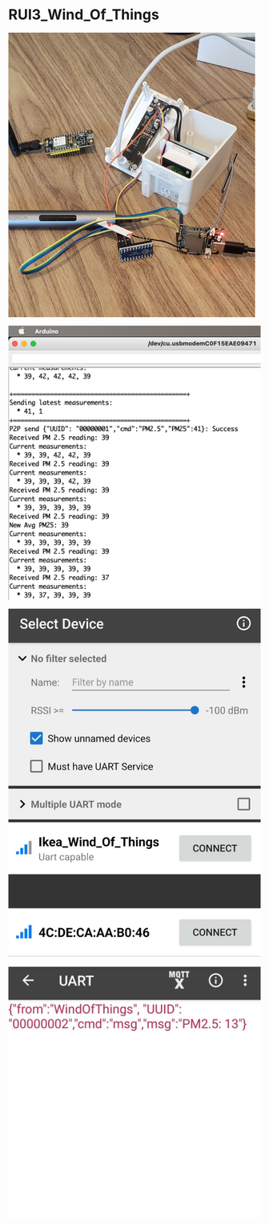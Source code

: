 # RUI3_Wind_Of_Things

![Demo](assets/Demo.png)

![Serial](assets/Serial.png)

![Bluefruit_Connect_0](assets/Bluefruit_Connect_0.jpg)

![Bluefruit_Connect_1](assets/Bluefruit_Connect_1.jpg)
